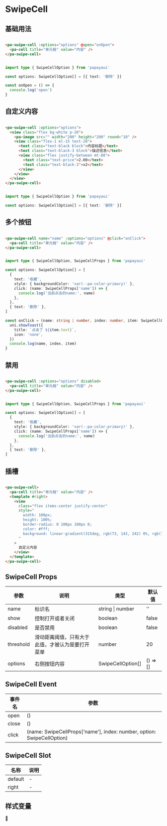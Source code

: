 # SwipeCell

<!--codes start-->

## 基础用法

```html [template]

<pa-swipe-cell :options="options" @open="onOpen">
  <pa-cell title="单元格" value="内容" />
</pa-swipe-cell>

```
```ts [script]

import type { SwipeCellOption } from 'papayaui'

const options: SwipeCellOption[] = [{ text: '删除' }]

const onOpen = () => {
  console.log('open')
}

```
## 自定义内容

```html [template]

<pa-swipe-cell :options="options">
  <view class="flex bg-white p-20">
    <pa-image src="" width="200" height="200" round="10" />
    <view class="flex-1 ml-15 text-28">
      <text class="text-black block">内容标题</text>
      <text class="text-black-3 block">描述信息</text>
      <view class="flex justify-between mt-80">
        <text class="text-price">2.00</text>
        <text class="text-black-3">x2</text>
      </view>
    </view>
  </view>
</pa-swipe-cell>

```
```ts [script]

import type { SwipeCellOption } from 'papayaui'

const options: SwipeCellOption[] = [{ text: '删除' }]

```
## 多个按钮

```html [template]

<pa-swipe-cell name="name" :options="options" @click="onClick">
  <pa-cell title="单元格" value="内容" />
</pa-swipe-cell>

```
```ts [script]

import type { SwipeCellOption, SwipeCellProps } from 'papayaui'

const options: SwipeCellOption[] = [
  {
    text: '收藏',
    style: { backgroundColor: 'var(--pa-color-primary)' },
    click: (name: SwipeCellProps['name']) => {
      console.log('当前点击的name:', name)
    },
  },
  { text: '删除' },
]

const onClick = (name: string | number, index: number, item: SwipeCellOption) => {
  uni.showToast({
    title: `点击了 ${item.text}`,
    icon: 'none',
  })
  console.log(name, index, item)
}

```
## 禁用

```html [template]

<pa-swipe-cell :options="options" disabled>
  <pa-cell title="单元格" value="内容" />
</pa-swipe-cell>

```
```ts [script]

import type { SwipeCellOption, SwipeCellProps } from 'papayaui'

const options: SwipeCellOption[] = [
  {
    text: '收藏',
    style: { backgroundColor: 'var(--pa-color-primary)' },
    click: (name: SwipeCellProps['name']) => {
      console.log('当前点击的name:', name)
    },
  },
  { text: '删除' },
]

```
## 插槽

```html [template]

<pa-swipe-cell>
  <pa-cell title="单元格" value="内容" />
  <template #right>
    <view
      class="flex items-center justify-center"
      style="
        width: 100px;
        height: 100%;
        border-radius: 0 100px 100px 0;
        color: #fff;
        background: linear-gradient(315deg, rgb(73, 143, 242) 0%, rgb(73, 101, 242) 100%);
      "
    >
      自定义内容
    </view>
  </template>
</pa-swipe-cell>

```

<!--codes end-->

## SwipeCell Props

<!--props start-->

| 参数 | 说明 | 类型 | 默认值 |
| --- | ----- | --- | --- |
| name | 标识名 | string \| number |  '' |
| show | 控制打开或者关闭 | boolean |  false |
| disabled | 是否禁用 | boolean |  false |
| threshold | 滑动距离阈值，只有大于此值，才被认为是要打开菜单 | number |  20 |
| options | 右侧按钮内容 | SwipeCellOption[] |  () => [] |

<!--props end-->

## SwipeCell Event

<!--event start-->

| 事件名 | 参数 |
| --- | --- |
| open | ()  |
| close | ()  |
| click | (name: SwipeCellProps['name'], index: number, option: SwipeCellOption)  |

<!--event end-->

## SwipeCell Slot

<!--slot start-->

| 名称 | 说明 |
| --- | --- |
| default | - |
| right | - |

<!--slot end-->

## 样式变量

<!--cssVar start-->

:see_no_evil:

<!--cssVar end-->

